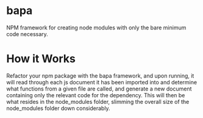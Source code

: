 # bapa
NPM framework for creating node modules with only the bare minimum code necessary.

# How it Works
Refactor your npm package with the bapa framework, and upon running, it will read through each js document it has been imported into and determine what functions from a given file are called, and generate a new document containing only the relevant code for the dependency. This will then be what resides in the node_modules folder, slimming the overall size of the node_modules folder down considerably.
